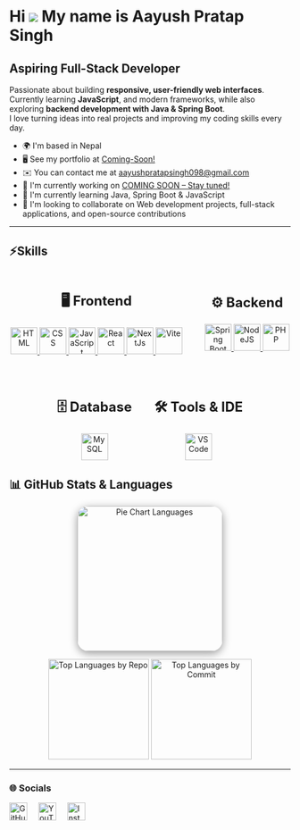 Hi ![](https://user-images.githubusercontent.com/18350557/176309783-0785949b-9127-417c-8b55-ab5a4333674e.gif) My name is Aayush Pratap Singh
============================================================================================================================================

Aspiring Full-Stack Developer
------------------

Passionate about building **responsive, user-friendly web interfaces**.  
Currently learning **JavaScript**, and modern frameworks, while also exploring **backend development with Java & Spring Boot**.  
I love turning ideas into real projects and improving my coding skills every day.  

* 🌍  I'm based in Nepal
* 🖥️  See my portfolio at [Coming-Soon!](http://aayushpratapsingh.com.np)
* ✉️  You can contact me at [aayushpratapsingh098@gmail.com](mailto:aayushpratapsingh098@gmail.com)
* 🚀  I'm currently working on [COMING SOON – Stay tuned!](http://)
* 🧠  I'm currently learning Java, Spring Boot & JavaScript
* 👥  I'm looking to collaborate on Web development projects, full-stack applications, and open-source contributions
---

## ⚡Skills
<div style="display: flex; flex-wrap: wrap; gap: 40px; justify-content: center; align-items: center;"> <!-- Frontend --> <div align="center"> <h3 style="font-size: 24px;">🖥️ Frontend</h3> <a href="https://developer.mozilla.org/en-US/docs/Web/HTML" target="_blank" rel="noreferrer"> <img src="https://raw.githubusercontent.com/danielcranney/readme-generator/main/public/icons/skills/html5-colored.svg" alt="HTML" width="48" height="48" /> </a> <a href="https://developer.mozilla.org/en-US/docs/Web/CSS" target="_blank" rel="noreferrer"> <img src="https://raw.githubusercontent.com/danielcranney/readme-generator/main/public/icons/skills/css3-colored.svg" alt="CSS" width="48" height="48" /> </a> <a href="https://developer.mozilla.org/en-US/docs/Web/JavaScript" target="_blank" rel="noreferrer"> <img src="https://raw.githubusercontent.com/danielcranney/readme-generator/main/public/icons/skills/javascript-colored.svg" alt="JavaScript" width="48" height="48" /> </a> <a href="https://reactjs.org/" target="_blank" rel="noreferrer"> <img src="https://raw.githubusercontent.com/danielcranney/readme-generator/main/public/icons/skills/react-colored.svg" alt="React" width="48" height="48" /> </a> <a href="https://nextjs.org/docs" target="_blank" rel="noreferrer"> <img src="https://raw.githubusercontent.com/danielcranney/readme-generator/main/public/icons/skills/nextjs-colored-dark.svg" alt="NextJs" width="48" height="48" /> </a> <a href="https://vitejs.dev/" target="_blank" rel="noreferrer"> <img src="https://raw.githubusercontent.com/danielcranney/readme-generator/main/public/icons/skills/vite-colored.svg" alt="Vite" width="48" height="48" /> </a> </div> <!-- Backend --> <div align="center"> <h3 style="font-size: 24px;">⚙️ Backend</h3> <a href="https://spring.io/" target="_blank" rel="noreferrer"> <img src="https://raw.githubusercontent.com/danielcranney/readme-generator/main/public/icons/skills/spring-boot-colored.svg" alt="Spring Boot" width="48" height="48" /> </a> <a href="https://nodejs.org/en/" target="_blank" rel="noreferrer"> <img src="https://raw.githubusercontent.com/danielcranney/readme-generator/main/public/icons/skills/nodejs-colored.svg" alt="NodeJS" width="48" height="48" /> </a> <a href="https://www.php.net/" target="_blank" rel="noreferrer"> <img src="https://raw.githubusercontent.com/danielcranney/readme-generator/main/public/icons/skills/php-colored.svg" alt="PHP" width="48" height="48" /> </a> </div> <!-- Database --> <div align="center"> <h3 style="font-size: 24px;">🗄️ Database</h3> <a href="https://www.mysql.com/" target="_blank" rel="noreferrer"> <img src="https://raw.githubusercontent.com/danielcranney/readme-generator/main/public/icons/skills/mysql-colored.svg" alt="MySQL" width="48" height="48" /> </a> </div> <!-- Tools & IDE --> <div align="center"> <h3 style="font-size: 24px;">🛠️ Tools & IDE</h3> <a href="https://code.visualstudio.com/" target="_blank" rel="noreferrer"> <img src="https://raw.githubusercontent.com/danielcranney/readme-generator/main/public/icons/skills/visualstudiocode-colored.svg" alt="VS Code" width="48" height="48" /> </a> </div> </div>

## 📊 GitHub Stats & Languages

<p align="center">
  <img src="https://github-readme-stats.vercel.app/api/top-langs/?username=aayushpratapsingh&layout=pie&theme=tokyonight&hide_border=true&title_color=ff79c6&text_color=f8f8f2" 
       alt="Pie Chart Languages" 
       height="260px"
       style="border-radius: 20px; box-shadow: 0px 4px 15px rgba(0,0,0,0.4);"/>
</p>

<p align="center">
  <img src="https://github-profile-summary-cards.vercel.app/api/cards/repos-per-language?username=aayushpratapsingh&theme=tokyonight&title_color=ff79c6&text_color=f8f8f2" 
       alt="Top Languages by Repo" 
       height="180px"/>
  <img src="https://github-profile-summary-cards.vercel.app/api/cards/most-commit-language?username=aayushpratapsingh&theme=tokyonight&title_color=ff79c6&text_color=f8f8f2" 
       alt="Top Languages by Commit" 
       height="180px"/>
</p>

---



### 🌐 Socials
<p align="left" style="display:flex; gap:20px; align-items:center;">

  <!-- GitHub -->
  <a href="https://www.github.com/aayushpratapsingh" target="_blank" rel="noreferrer">
    <picture>
      <source media="(prefers-color-scheme: dark)" srcset="https://raw.githubusercontent.com/danielcranney/readme-generator/main/public/icons/socials/github-dark.svg" />
      <source media="(prefers-color-scheme: light)" srcset="https://raw.githubusercontent.com/danielcranney/readme-generator/main/public/icons/socials/github.svg" />
      <img src="https://raw.githubusercontent.com/danielcranney/readme-generator/main/public/icons/socials/github.svg" width="32" height="32" alt="GitHub" title="GitHub" />
    </picture>
  </a>

  <!-- YouTube -->
  <a href="https://www.youtube.com/@mrgodboy91" target="_blank" rel="noreferrer">
    <picture>
      <source media="(prefers-color-scheme: dark)" srcset="https://raw.githubusercontent.com/danielcranney/readme-generator/main/public/icons/socials/youtube-dark.svg" />
      <source media="(prefers-color-scheme: light)" srcset="https://raw.githubusercontent.com/danielcranney/readme-generator/main/public/icons/socials/youtube.svg" />
      <img src="https://raw.githubusercontent.com/danielcranney/readme-generator/main/public/icons/socials/youtube.svg" width="32" height="32" alt="YouTube" title="YouTube" />
    </picture>
  </a>

   <!-- Instagram -->
  <a href="https://www.instagram.com/notaayush_s/" target="_blank" rel="noreferrer">
    <picture>
      <source media="(prefers-color-scheme: dark)" srcset="https://raw.githubusercontent.com/danielcranney/readme-generator/main/public/icons/socials/instagram-dark.svg" />
      <source media="(prefers-color-scheme: light)" srcset="https://raw.githubusercontent.com/danielcranney/readme-generator/main/public/icons/socials/instagram.svg" />
      <img src="https://raw.githubusercontent.com/danielcranney/readme-generator/main/public/icons/socials/instagram.svg" width="32" height="32" alt="Instagram" title="Instagram" />
    </picture>
  </a>

</p>


